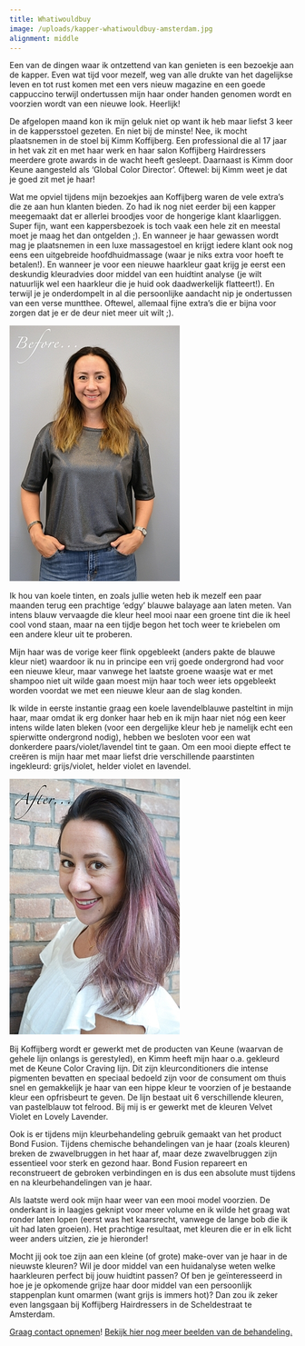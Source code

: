 ```yaml
---
title: Whatiwouldbuy
image: /uploads/kapper-whatiwouldbuy-amsterdam.jpg
alignment: middle
---
```



Een van de dingen waar ik ontzettend van kan genieten is een bezoekje aan de kapper. Even wat tijd voor mezelf, weg van alle drukte van het dagelijkse leven en tot rust komen met een vers nieuw magazine en een goede cappuccino terwijl ondertussen mijn haar onder handen genomen wordt en voorzien wordt van een nieuwe look. Heerlijk!

De afgelopen maand kon ik mijn geluk niet op want ik heb maar liefst 3 keer in de kappersstoel gezeten. En niet bij de minste! Nee, ik mocht plaatsnemen in de stoel bij Kimm Koffijberg. Een professional die al 17 jaar in het vak zit en met haar werk en haar salon Koffijberg Hairdressers meerdere grote awards in de wacht heeft gesleept. Daarnaast is Kimm door Keune aangesteld als ‘Global Color Director’. Oftewel: bij Kimm weet je dat je goed zit met je haar!

Wat me opviel tijdens mijn bezoekjes aan Koffijberg waren de vele extra’s die ze aan hun klanten bieden. Zo had ik nog niet eerder bij een kapper meegemaakt dat er allerlei broodjes voor de hongerige klant klaarliggen. Super fijn, want een kappersbezoek is toch vaak een hele zit en meestal moet je maag het dan ontgelden ;). En wanneer je haar gewassen wordt mag je plaatsnemen in een luxe massagestoel en krijgt iedere klant ook nog eens een uitgebreide hoofdhuidmassage (waar je niks extra voor hoeft te betalen!). En wanneer je voor een nieuwe haarkleur gaat krijg je eerst een deskundig kleuradvies door middel van een huidtint analyse (je wilt natuurlijk wel een haarkleur die je huid ook daadwerkelijk flatteert!). En terwijl je je onderdompelt in al die persoonlijke aandacht nip je ondertussen van een verse muntthee. Oftewel, allemaal fijne extra’s die er bijna voor zorgen dat je er de deur niet meer uit wilt ;).

![](/uploads/versions/kapper-whatiwouldbuy-amsterdam-voor-mini---x----300-450x---.jpg)

Ik hou van koele tinten, en zoals jullie weten heb ik mezelf een paar maanden terug een prachtige ‘edgy’ blauwe balayage aan laten meten. Van intens blauw vervaagde die kleur heel mooi naar een groene tint die ik heel cool vond staan, maar na een tijdje begon het toch weer te kriebelen om een andere kleur uit te proberen.

Mijn haar was de vorige keer flink opgebleekt (anders pakte de blauwe kleur niet) waardoor ik nu in principe een vrij goede ondergrond had voor een nieuwe kleur, maar vanwege het laatste groene waasje wat er met shampoo niet uit wilde gaan moest mijn haar toch weer iets opgebleekt worden voordat we met een nieuwe kleur aan de slag konden.

Ik wilde in eerste instantie graag een koele lavendelblauwe pasteltint in mijn haar, maar omdat ik erg donker haar heb en ik mijn haar niet n&oacute;g een keer intens wilde laten bleken (voor een dergelijke kleur heb je namelijk echt een spierwitte ondergrond nodig), hebben we besloten voor een wat donkerdere paars/violet/lavendel tint te gaan. Om een mooi diepte effect te cre&euml;ren is mijn haar met maar liefst drie verschillende paarstinten ingekleurd: grijs/violet, helder violet en lavendel.

![](/uploads/versions/kapper-whatiwouldbuy-amsterdam-na-mini---x----300-450x---.jpg)

Bij Koffijberg wordt er gewerkt met de producten van Keune (waarvan de gehele lijn onlangs is gerestyled), en Kimm heeft mijn haar o.a. gekleurd met de Keune Color Craving lijn. Dit zijn kleurconditioners die intense pigmenten bevatten en speciaal bedoeld zijn voor de consument om thuis snel en gemakkelijk je haar van een hippe kleur te voorzien of je bestaande kleur een opfrisbeurt te geven. De lijn bestaat uit 6 verschillende kleuren, van pastelblauw tot felrood. Bij mij is er gewerkt met de kleuren Velvet Violet en Lovely Lavender.

Ook is er tijdens mijn kleurbehandeling gebruik gemaakt van het product Bond Fusion. Tijdens chemische behandelingen van je haar (zoals kleuren) breken de zwavelbruggen in het haar af, maar deze zwavelbruggen zijn essentieel voor sterk en gezond haar. Bond Fusion repareert en reconstrueert de gebroken verbindingen en is dus een absolute must tijdens en na kleurbehandelingen van je haar.

Als laatste werd ook mijn haar weer van een mooi model voorzien. De onderkant is in laagjes geknipt voor meer volume en ik wilde het graag wat ronder laten lopen (eerst was het kaarsrecht, vanwege de lange bob die ik uit had laten groeien). Het prachtige resultaat, met kleuren die er in elk licht weer anders uitzien, zie je hieronder!

Mocht jij ook toe zijn aan een kleine (of grote) make-over van je haar in de nieuwste kleuren? Wil je door middel van een huidanalyse weten welke haarkleuren perfect bij jouw huidtint passen? Of ben je ge&iuml;nteresseerd in hoe je je opkomende grijze haar door middel van een persoonlijk stappenplan kunt omarmen (want grijs is immers hot)? Dan zou ik zeker even langsgaan bij Koffijberg Hairdressers in de Scheldestraat te Amsterdam.

[Graag contact opnemen](http://www.koffijberg.nl/contact/)! [Bekijk hier nog meer beelden van de behandeling.](http://whatiwouldbuy.com/VIOLET+LAVENDER+HAIR+WITH+KEUNE+COLOR+CRAVING+AT+KOFFIJBERG+HAIRDRESSERS)
